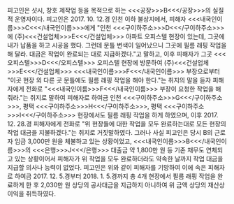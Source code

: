 피고인은 샷시, 창호 제작업 등을 목적으로 하는 <<<공장>>>B<<</공장>>>의 실질적 운영자이다.
피고인은 2017. 10. 12.경 인천 이하 불상지에서, 피해자 <<<내국인이름>>>C<<</내국인이름>>>에게 "인천 <<<구이하주소>>>D<<</구이하주소>>>에 (주)<<<건설업체>>>E<<</건설업체>>> 아파트 오피스텔 현장이 있는데, 그곳에 내가 납품을 하고 시공을 했다. 그런데 문틀 변색이 일어났으니 그곳에 필름 래핑 작업을 해 달라. 대금은 작업이 완료되는 대로 지급하겠다."고 말하고, 이후 피해자가 그곳 <<<오피스텔>>>D<<</오피스텔>>> 오피스텔 현장에 방문하여 (주)<<<건설업체>>>E<<</건설업체>>> <<<내국인이름>>>F<<</내국인이름>>> 부장으로부터 "이곳 현장 외 다른 곳 문틀에도 필름 래핑 작업을 해야 한다."는 취지의 말을 듣자 피해자에게 전화로 "<<<내국인이름>>>F<<</내국인이름>>> 부장이 요청한 작업을 해 줘라."는 취지로 말하여 피해자로 하여금 인천 <<<구이하주소>>>G<<</구이하주소>>>, 평택 <<<구이하주소>>>H<<</구이하주소>>>, 평택 <<<구이하주소>>>I<<</구이하주소>>> 현장에서도 필름 래핑 작업을 하게 하였으며, 이후 2017. 12. 28.경 피해자에게 전화로 "위 현장들에 대한 작업을 모두 완료하는대로 모든 현장의 작업 대금을 지불하겠다."는 취지로 거짓말하였다.
그러나 사실 피고인은 당시 B의 근로자 임금 3,000만 원을 체불하고 있는 상황이었고, <<<내국인이름>>>B<<</내국인이름>>>의 <<<은행>>>J<<</은행>>> 대출금 약 1,800만 원 등 기존 채무도 연체되고 있는 상황이어서 피해자가 위 작업을 모두 완료하더라도 약속한 날까지 작업 대금을 지급할 의사나 능력이 없었다.
피고인은 위와 같이 피해자를 기망하여 이에 속은 피해자로 하여금 2017. 12. 5.경부터 2018. 1. 5.경까지 총 4개 현장에서 필름 래핑 작업을 완료하게 한 후 2,030만 원 상당의 공사대금을 지급하지 아니하여 위 금액 상당의 재산상 이익을 취득하였다.